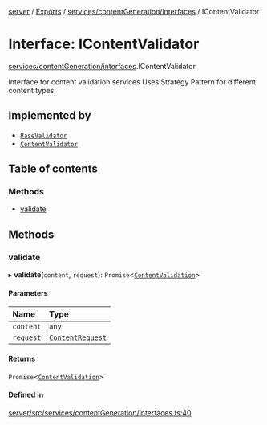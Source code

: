 [server](../README.md) / [Exports](../modules.md) / [services/contentGeneration/interfaces](../modules/services_contentGeneration_interfaces.md) / IContentValidator

# Interface: IContentValidator

[services/contentGeneration/interfaces](../modules/services_contentGeneration_interfaces.md).IContentValidator

Interface for content validation services
Uses Strategy Pattern for different content types

## Implemented by

- [`BaseValidator`](../classes/services_contentGeneration_validators_BaseValidator.BaseValidator.md)
- [`ContentValidator`](../classes/services_ai_ContentValidator.ContentValidator.md)

## Table of contents

### Methods

- [validate](services_contentGeneration_interfaces.IContentValidator.md#validate)

## Methods

### validate

▸ **validate**(`content`, `request`): `Promise`\<[`ContentValidation`](types_Content.ContentValidation.md)\>

#### Parameters

| Name | Type |
| :------ | :------ |
| `content` | `any` |
| `request` | [`ContentRequest`](types_Content.ContentRequest.md) |

#### Returns

`Promise`\<[`ContentValidation`](types_Content.ContentValidation.md)\>

#### Defined in

[server/src/services/contentGeneration/interfaces.ts:40](https://github.com/niklas-joh/french-learning-platform/blob/f88c80a984d39a715bd427891d156cc94cff3831/server/src/services/contentGeneration/interfaces.ts#L40)
